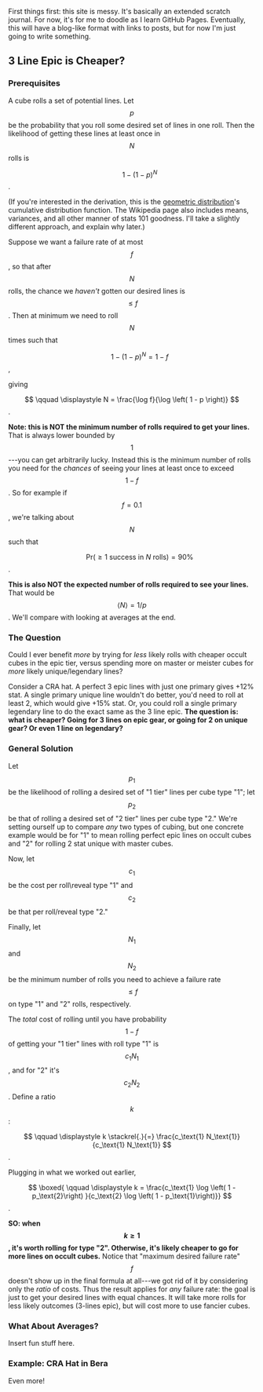 <script type="text/javascript" async
  src="https://cdnjs.cloudflare.com/ajax/libs/mathjax/2.7.2/MathJax.js?config=TeX-MML-AM_CHTML">
</script>

First things first: this site is messy. It's basically an extended scratch journal. For now, it's for me to doodle as I learn GitHub Pages. Eventually, this will have a blog-like format with links to posts, but for now I'm just going to write something.

## 3 Line Epic is Cheaper?

### Prerequisites
A cube rolls a set of potential lines. Let $$p$$ be the probability that you roll some desired set of lines in one roll. Then the likelihood of getting these lines at least once in $$N$$ rolls is

$$
\qquad \displaystyle 1 - \left( 1 - p \right)^N
$$.

(If you're interested in the derivation, this is the [geometric distribution](https://en.wikipedia.org/wiki/Geometric_distribution)'s cumulative distribution function. The Wikipedia page also includes means, variances, and all other manner of stats 101 goodness. I'll take a slightly different approach, and explain why later.)

Suppose we want a failure rate of at most $$f$$, so that after $$N$$ rolls, the chance we *haven't* gotten our desired lines is $$\leq f$$. Then at minimum we need to roll $$N$$ times such that

$$
\qquad \displaystyle 1 - \left( 1 - p \right)^N = 1 - f
$$,

giving

$$
\qquad \displaystyle N = \frac{\log f}{\log \left( 1 - p \right)}
$$.

**Note: this is NOT the minimum number of rolls required to get your lines.** That is always lower bounded by $$1$$---you can get arbitrarily lucky. Instead this is the minimum number of rolls you need for the *chances* of seeing your lines at least once to exceed $$1 - f$$. So for example if $$f = 0.1$$, we're talking about $$N$$ such that 

$$\qquad \displaystyle \mathrm{Pr} \left( \geq 1 \text{ success in } N \text{ rolls} \right) = 90 \%$$. 

**This is also NOT the expected number of rolls required to see your lines.** That would be $$\left \langle N \right \rangle = 1/p $$. We'll compare with looking at averages at the end.

### The Question
Could I ever benefit *more* by trying for *less* likely rolls with cheaper occult cubes in the epic tier, versus spending more on master or meister cubes for *more* likely unique/legendary lines?

Consider a CRA hat. A perfect 3 epic lines with just one primary gives +12% stat. A single primary unique line wouldn't do better, you'd need to roll at least 2, which would give +15% stat. Or, you could roll a single primary legendary line to do the exact same as the 3 line epic. **The question is: what is cheaper? Going for 3 lines on epic gear, or going for 2 on unique gear? Or even 1 line on legendary?**

### General Solution
Let $$p_1$$ be the likelihood of rolling a desired set of "1 tier" lines per cube type "1"; let $$ p_2 $$ be that of rolling a desired set of "2 tier" lines per cube type "2." We're setting ourself up to compare *any* two types of cubing, but one concrete example would be for "1" to mean rolling perfect epic lines on occult cubes and "2" for rolling 2 stat unique with master cubes.

Now, let $$c_1$$ be the cost per roll\reveal type "1" and $$c_2$$ be that per roll/reveal type "2."

Finally, let $$N_1$$ and $$N_2$$ be the minimum number of rolls you need to achieve a failure rate $$\leq f$$ on type "1" and "2" rolls, respectively.

The *total* cost of rolling until you have probability $$1 - f$$ of getting your "1 tier" lines with roll type "1" is $$ c_\text{1} N_\text{1}$$, and for "2" it's $$ c_\text{2} N_\text{2}$$. Define a ratio $$k$$:

$$
\qquad \displaystyle k \stackrel{.}{=} \frac{c_\text{1} N_\text{1}}{c_\text{1} N_\text{1}}
$$.

Plugging in what we worked out earlier,

$$
\boxed{ \qquad \displaystyle k = \frac{c_\text{1} \log \left( 1 - p_\text{2}\right) }{c_\text{2} \log \left( 1 - p_\text{1}\right)}}
$$.

**SO: when $$k \geq 1$$, it's worth rolling for type "2". Otherwise, it's likely cheaper to go for more lines on occult cubes.** Notice that "maximum desired failure rate" $$f$$ doesn't show up in the final formula at all---we got rid of it by considering only the *ratio* of costs. Thus the result applies for *any* failure rate: the goal is just to get your desired lines with equal chances. It will take more rolls for less likely outcomes (3-lines epic), but will cost more to use fancier cubes. 

### What About Averages?
Insert fun stuff here.

### Example: CRA Hat in Bera
Even more!
